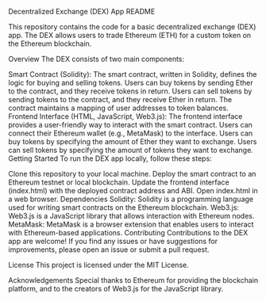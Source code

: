 Decentralized Exchange (DEX) App README

This repository contains the code for a basic decentralized exchange (DEX) app. The DEX allows users to trade Ethereum (ETH) for a custom token on the Ethereum blockchain.

Overview
The DEX consists of two main components:

Smart Contract (Solidity):
The smart contract, written in Solidity, defines the logic for buying and selling tokens.
Users can buy tokens by sending Ether to the contract, and they receive tokens in return.
Users can sell tokens by sending tokens to the contract, and they receive Ether in return.
The contract maintains a mapping of user addresses to token balances.
Frontend Interface (HTML, JavaScript, Web3.js):
The frontend interface provides a user-friendly way to interact with the smart contract.
Users can connect their Ethereum wallet (e.g., MetaMask) to the interface.
Users can buy tokens by specifying the amount of Ether they want to exchange.
Users can sell tokens by specifying the amount of tokens they want to exchange.
Getting Started
To run the DEX app locally, follow these steps:

Clone this repository to your local machine.
Deploy the smart contract to an Ethereum testnet or local blockchain.
Update the frontend interface (index.html) with the deployed contract address and ABI.
Open index.html in a web browser.
Dependencies
Solidity: Solidity is a programming language used for writing smart contracts on the Ethereum blockchain.
Web3.js: Web3.js is a JavaScript library that allows interaction with Ethereum nodes.
MetaMask: MetaMask is a browser extension that enables users to interact with Ethereum-based applications.
Contributing
Contributions to the DEX app are welcome! If you find any issues or have suggestions for improvements, please open an issue or submit a pull request.

License
This project is licensed under the MIT License.

Acknowledgements
Special thanks to Ethereum for providing the blockchain platform, and to the creators of Web3.js for the JavaScript library.



